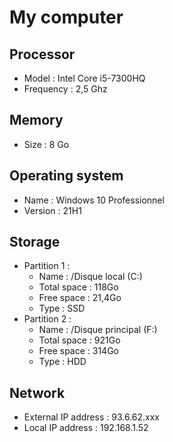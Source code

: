 # My computer

## Processor

* Model
: Intel Core i5-7300HQ
* Frequency
: 2,5 Ghz

## Memory

* Size
: 8 Go

## Operating system

* Name
: Windows 10 Professionnel
* Version
: 21H1

## Storage

* Partition 1 :
  * Name
: /Disque local (C:)
  * Total space
: 118Go
  * Free space
: 21,4Go
  * Type
: SSD
* Partition 2 :
  * Name
: /Disque principal (F:)
  * Total space
: 921Go
  * Free space
: 314Go
  * Type
: HDD

## Network

* External IP address
: 93.6.62.xxx
* Local IP address
 : 192.168.1.52
